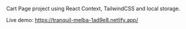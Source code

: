 Cart Page project using React Context, TailwindCSS and local storage.

Live demo: https://tranquil-melba-1ad9e8.netlify.app/
